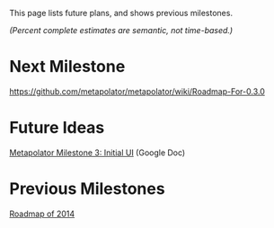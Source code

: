 This page lists future plans, and shows previous milestones. 

_(Percent complete estimates are semantic, not time-based.)_

# Next Milestone

https://github.com/metapolator/metapolator/wiki/Roadmap-For-0.3.0

# Future Ideas

[Metapolator Milestone 3: Initial UI](https://docs.google.com/document/d/1VJb19SPiW9N_hrC_xzNe9rGzRSJ2lwNgrG2U7BnuBgw/edit) (Google Doc)

# Previous Milestones

[Roadmap of 2014](roadmap-2014)